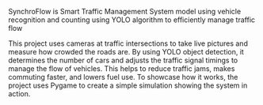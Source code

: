 SynchroFlow is Smart Traffic Management System model using vehicle recognition and counting using YOLO algorithm to efficiently manage traffic flow

This project uses cameras at traffic intersections to take live pictures and measure how 
crowded the roads are. By using YOLO object detection, it determines the number of cars 
and adjusts the traffic signal timings to manage the flow of vehicles. This helps to reduce 
traffic jams, makes commuting faster, and lowers fuel use. To showcase how it works, the 
project uses Pygame to create a simple simulation showing the system in action.
